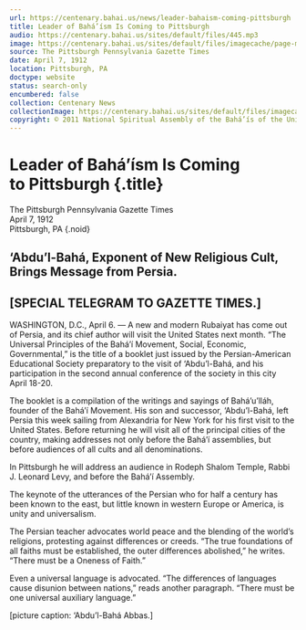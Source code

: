 ```yaml
---
url: https://centenary.bahai.us/news/leader-bahaism-coming-pittsburgh
title: Leader of Bahá’ísm Is Coming to Pittsburgh
audio: https://centenary.bahai.us/sites/default/files/445.mp3
image: https://centenary.bahai.us/sites/default/files/imagecache/page-main-image/images/press_clippings/04-07-1912_The_Pittsburgh%20Gazette_Times_Leader_of_Bahaism_Is_Coming_to_Pittsburgh.png
source: The Pittsburgh Pennsylvania Gazette Times
date: April 7, 1912
location: Pittsburgh, PA
doctype: website
status: search-only
encumbered: false
collection: Centenary News
collectionImage: https://centenary.bahai.us/sites/default/files/imagecache/theme-image/main_image/abdulbaha-overview-small_0.jpg
copyright: © 2011 National Spiritual Assembly of the Bahá’ís of the United States
---
```



# Leader of Bahá’ísm Is Coming to Pittsburgh {.title}

The Pittsburgh Pennsylvania Gazette Times  
April 7, 1912  
Pittsburgh, PA
{.noid}  



## ‘Abdu’l-Bahá, Exponent of New Religious Cult, Brings Message from Persia.

## \[SPECIAL TELEGRAM TO GAZETTE TIMES.\]

WASHINGTON, D.C., April 6. — A new and modern Rubaiyat has come out of Persia, and its chief author will visit the United States next month. “The Universal Principles of the Bahá’í Movement, Social, Economic, Governmental,” is the title of a booklet just issued by the Persian-American Educational Society preparatory to the visit of ‘Abdu’l-Bahá, and his participation in the second annual conference of the society in this city April 18-20.

The booklet is a compilation of the writings and sayings of Bahá’u’lláh, founder of the Bahá’í Movement. His son and successor, ‘Abdu’l-Bahá, left Persia this week sailing from Alexandria for New York for his first visit to the United States. Before returning he will visit all of the principal cities of the country, making addresses not only before the Bahá’í assemblies, but before audiences of all cults and all denominations.

In Pittsburgh he will address an audience in Rodeph Shalom Temple, Rabbi J. Leonard Levy, and before the Bahá’í Assembly.

The keynote of the utterances of the Persian who for half a century has been known to the east, but little known in western Europe or America, is unity and universalism.

The Persian teacher advocates world peace and the blending of the world’s religions, protesting against differences or creeds. “The true foundations of all faiths must be established, the outer differences abolished,” he writes. “There must be a Oneness of Faith.”

Even a universal language is advocated. “The differences of languages cause disunion between nations,” reads another paragraph. “There must be one universal auxiliary language.”

\[picture caption: ‘Abdu’l-Bahá Abbas.\]